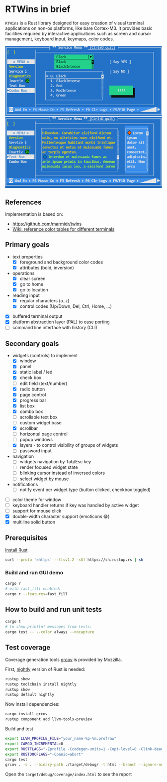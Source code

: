 # RTWins in brief

`RTWins` is a Rust library designed for easy creation of visual terminal applications on non-os platforms, like bare Cortex-M3.
It provides basic facilities required by interactive applications such as screen and cursor management, keyboard input, keymaps, color codes.

![example 1](assets/sshot1.png)
![example 2](assets/sshot2.png)

## References

Implementation is based on:

* <https://github.com/marmidr/twins>
* [Wiki: reference color tables for different terminals](https://en.m.wikipedia.org/wiki/ANSI_escape_code)

## Primary goals

* text properties
  * [x] foreground and background color codes
  * [x] attributes (bold, inversion)
* operations
  * [x] clear screen
  * [x] go to home
  * [x] go to location
* reading input
  * [x] regular characters (a..z)
  * [x] control codes (Up/Down, Del, Ctrl, Home, ...)
* [x] buffered terminal output
* [x] platform abstraction layer (PAL) to ease porting
* [ ] command line interface with history (CLI)

## Secondary goals

* widgets (controls) to implement
  * [x] window
  * [x] panel
  * [x] static label / led
  * [x] check box
  * [ ] edit field (text/number)
  * [x] radio button
  * [x] page control
  * [x] progress bar
  * [x] list box
  * [x] combo box
  * [ ] scrollable text box
  * [ ] custom widget base
  * [x] scrollbar
  * [ ] horizontal page control
  * [ ] popup windows
  * [x] layers - to control visibility of groups of widgets
  * [ ] password input
* navigation
  * [ ] widgets navigation by Tab/Esc key
  * [ ] render focused widget state
  * [ ] blinking cursor instead of inversed colors
  * [ ] select widget by mouse
* notifications
  * [ ] notify event per widget type (button clicked, checkbox toggled)
* [ ] color theme for window
* [ ] keyboard handler returns if key was handled by active widget
* [ ] support for mouse click
* [x] double-width character support (emoticons 😁)
* [x] multiline solid button

## Prerequisites

[Install Rust](https://www.rust-lang.org/tools/install)

```bash
curl --proto '=https' --tlsv1.2 -sSf https://sh.rustup.rs | sh
```

### Build and run GUI demo

```bash
cargo r
# with fast_fill enabled:
cargo r --features=fast_fill
```

## How to build and run unit tests

```bash
cargo t
# to show println! messages from tests:
cargo test -- --color always --nocapture
```

## Test coverage

Coverage generation tools [grcov](https://github.com/mozilla/grcov) is provided by Mozzilla.

First, [nightly](https://rust-lang.github.io/rustup/concepts/channels.html) version of Rust is needed:

```bash
rustup show
rustup toolchain install nightly
rustup show
rustup default nightly
```

Now install dependencies:

```bash
cargo install grcov
rustup component add llvm-tools-preview
```

Build and test

```bash
export LLVM_PROFILE_FILE="your_name-%p-%m.profraw"
export CARGO_INCREMENTAL=0
export RUSTFLAGS="-Zprofile -Ccodegen-units=1 -Copt-level=0 -Clink-dead-code -Coverflow-checks=off -Zpanic_abort_tests -Cpanic=abort"
export RUSTDOCFLAGS="-Cpanic=abort"
cargo test
grcov . -s . --binary-path ./target/debug/ -t html --branch --ignore-not-existing -o ./target/debug/coverage/
```

Open the `target/debug/coverage/index.html` to see the report
